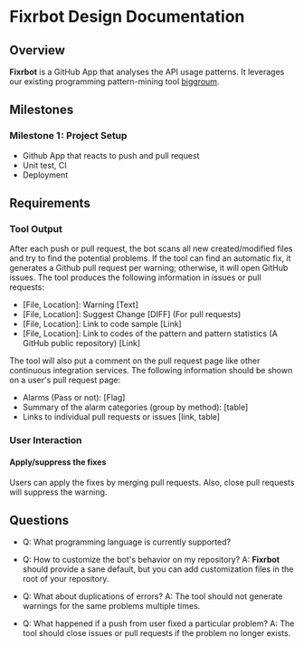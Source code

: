 # Fixrbot Design Documentation
## Overview
**Fixrbot** is a GitHub App that analyses the API usage patterns. It leverages our existing programming pattern-mining tool [biggroum](https://github.com/cuplv/biggroum).

## Milestones
### Milestone 1 : Project Setup
- Github App that reacts to push and pull request
- Unit test, CI
- Deployment

## Requirements
### Tool Output
After each push or pull request, the bot scans all new created/modified files and try to find the potential problems. If the tool can find an automatic fix, it generates a Github pull request per warning; otherwise, it will open GitHub issues. The tool produces the following information in issues or pull requests:
- [File, Location]: Warning [Text]
- [File, Location]: Suggest Change [DIFF] (For pull requests)
- [File, Location]: Link to code sample [Link]
- [File, Location]: Link to codes of the pattern and pattern statistics (A GitHub public repository) [Link]

The tool will also put a comment on the pull request page like other continuous integration services. The following information should be shown on a user's pull request page:
- Alarms (Pass or not): [Flag]
- Summary of the alarm categories (group by method): [table]
- Links to individual pull requests or issues [link, table]

### User Interaction
#### Apply/suppress the fixes
Users can apply the fixes by merging pull requests. Also, close pull requests will suppress the warning.

## Questions
- Q: What programming language is currently supported?

- Q: How to customize the bot's behavior on my repository?
  A: **Fixrbot** should provide a sane default, but you can add customization files in the root of your repository.
- Q: What about duplications of errors?
  A: The tool should not generate warnings for the same problems multiple times.

- Q: What happened if a push from user fixed a particular problem?
  A: The tool should close issues or pull requests if the problem no longer exists.
